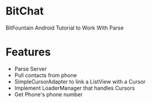 # BitChat
BitFountain Android Tutorial to Work With Parse

# Features
* Parse Server
* Pull contacts from phone
* SimpleCursorAdapter to link a ListView with a Cursor
* Implement LoaderManager that handles Cursors
* Get Phone's phone number